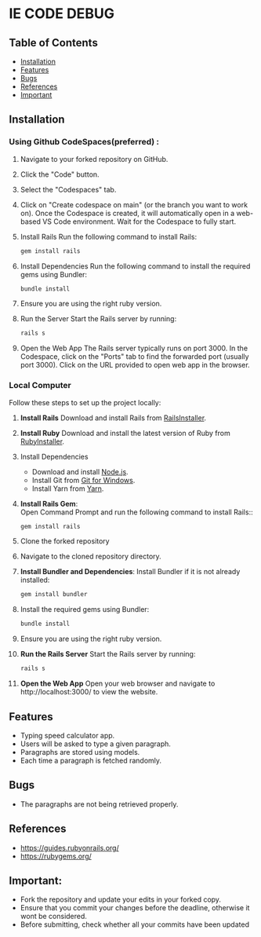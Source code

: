 # IE CODE DEBUG 

## Table of Contents
- [Installation](#installation)
- [Features](#features)
- [Bugs](#bugs)
- [References](#references)
- [Important](#important)


## Installation

### Using Github CodeSpaces(preferred) :
1. Navigate to your forked repository on GitHub.
2. Click the "Code" button.
3. Select the "Codespaces" tab.
4. Click on "Create codespace on main" (or the branch you want to work on).
   Once the Codespace is created, it will automatically open in a web-based VS Code environment.
   Wait for the Codespace to fully start.
5. Install Rails
   Run the following command to install Rails:
   ```bash
   gem install rails
   
6. Install Dependencies
   Run the following command to install the required gems using Bundler:
   ```bash
   bundle install
   
7. Ensure you are using the right ruby version.
   
8. Run the Server
   Start the Rails server by running:
   ```bash
   rails s
   
9. Open the Web App
   The Rails server typically runs on port 3000.
   In the Codespace, click on the "Ports" tab to find the forwarded port (usually port 3000).
   Click on the URL provided to open web app in the browser.

### Local Computer
Follow these steps to set up the project locally:

1. **Install Rails**
   Download and install Rails from [RailsInstaller](https://railsinstaller.org/).

2. **Install Ruby**
   Download and install the latest version of Ruby from [RubyInstaller](https://rubyinstaller.org/downloads/).

3. Install Dependencies
   - Download and install [Node.js](https://nodejs.org/).
   - Install Git from [Git for Windows](https://git-scm.com/download/win).
   - Install Yarn from [Yarn](https://yarnpkg.com/getting-started/install).
     
4. **Install Rails Gem**:  
   Open Command Prompt and run the following command to install Rails::
      ```bash
      gem install rails
   
5. Clone the forked repository

6. Navigate to the cloned repository directory.

7. **Install Bundler and Dependencies**:
   Install Bundler if it is not already installed:
      ```bash
      gem install bundler
   
8. Install the required gems using Bundler:
      ```bash
      bundle install
   
9. Ensure you are using the right ruby version.
10. **Run the Rails Server**
   Start the Rails server by running:
      ```bash
      rails s
11. **Open the Web App**
    Open your web browser and navigate to http://localhost:3000/ to view the website.

## Features
* Typing speed calculator app.
* Users will be asked to type a given paragraph.
* Paragraphs are stored using models.
* Each time a paragraph is fetched randomly.

## Bugs
* The paragraphs are not being retrieved properly.

## References 
* https://guides.rubyonrails.org/
* https://rubygems.org/

## Important: 
* Fork the repository and update your edits in your forked copy.
* Ensure that you commit your changes before the deadline, otherwise it wont be considered.
* Before submitting, check whether all your commits have been updated 











